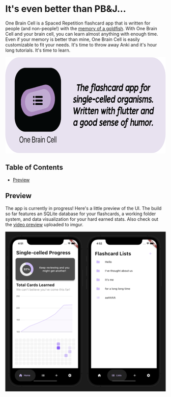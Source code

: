 # It's even better than PB&J...

One Brain Cell is a Spaced Repetition flashcard app that is written for people (and non-people!) with the [memory of a goldfish](https://aquariumsphere.com/goldfish-memory-span/#:~:text=Scientists%20have%20revealed%20through%20their,goldfish%20possess%20a%20strong%20memory.). With One Brain Cell and your brain cell, you can learn almost anything with enough time. Even if your memory is better than mine, One Brain Cell is easily customizable to fit your needs. It's time to throw away Anki and it's hour long tutorials. It's time to learn.

<img src="https://raw.githubusercontent.com/shur1m/one_brain_cell/main/assets/oneBrainCellBanner.png" height = "300">

## Table of Contents
* [Preview](https://github.com/shur1m/one_brain_cell#Preview)

## Preview

The app is currently in progress! Here's a little preview of the UI. The build so far features an SQLite database for your flashcards, a working folder system, and data visualization for your hard earned stats. Also check out the [video preview](https://i.imgur.com/6x5J6LI.mp4) uploaded to imgur.

<img src="https://raw.githubusercontent.com/shur1m/one_brain_cell/main/assets/oneBrainCellPreview.png" height = "500">
